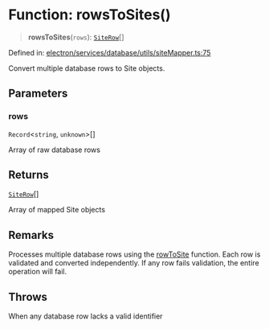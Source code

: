 # Function: rowsToSites()

> **rowsToSites**(`rows`): [`SiteRow`](../interfaces/SiteRow.md)[]

Defined in: [electron/services/database/utils/siteMapper.ts:75](https://github.com/Nick2bad4u/Uptime-Watcher/blob/2a45eeb1723f8f7089001af2c92aa07d82dfe7e4/electron/services/database/utils/siteMapper.ts#L75)

Convert multiple database rows to Site objects.

## Parameters

### rows

`Record`\<`string`, `unknown`\>[]

Array of raw database rows

## Returns

[`SiteRow`](../interfaces/SiteRow.md)[]

Array of mapped Site objects

## Remarks

Processes multiple database rows using the [rowToSite](rowToSite.md) function.
Each row is validated and converted independently. If any row fails
validation, the entire operation will fail.

## Throws

When any database row lacks a valid identifier
